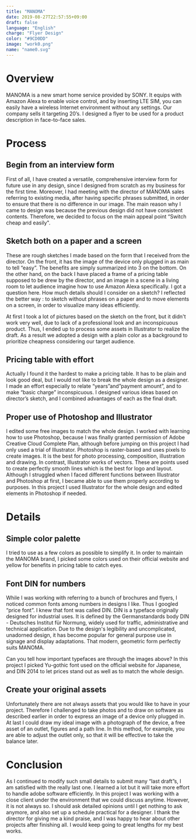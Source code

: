 ```yaml
---
title: "MANOMA"
date: 2019-08-27T22:57:55+09:00
draft: false
language: "English"
charge: "Flyer Design"
color: "#9CD0DD"
image: "work0.png"
name: "name0.svg"
---
```


# Overview

MANOMA is a new smart home service provided by SONY. It equips with Amazon Alexa to enable
voice control, and by inserting LTE SIM, you can easily have a wireless Internet environment without
any settings. Our company sells it targeting 20’s. I designed a flyer to be used for a product
description in face-to-face sales.

# Process

## Begin from an interview form
First of all, I have created a versatile, comprehensive interview form for future use in any design, since I
designed from scratch as my business for the first time. Moreover, I had meeting with the director of
MANOMA sales referring to existing media, after having specific phrases submitted, in order to ensure
that there is no difference in our image.
The main reason why I came to design was because the previous design did not have consistent
contents. Therefore, we decided to focus on the main appeal point “Switch cheap and easily".

## Sketch both on a paper and a screen
These are rough sketches I made based on the form that I received from the director.
On the front, it has the image of the device only plugged in as main to tell “easy”. The benefits are
simply summarized into 3 on the bottom. On the other hand, on the back I have placed a frame of a
pricing table supposed to be drew by the director, and an image in a scene in a living room to let
audience imagine how to use Amazon Alexa specifically.
I got a question here. How much details should I consider on a sketch? I reflected the better way : to
sketch without phrases on a paper and to move elements on a screen, in order to visualize many
ideas efficiently.

At first I took a lot of pictures based on the sketch on the front, but it didn't work very well, due to lack
of a professional look and an inconspicuous product. Thus, I ended up to process some assets in
Illustrator to realize the draft.
As a result we adopted a design with a plain color as a background to prioritize cheapness
considering our target audience.

## Pricing table with effort
Actually I found it the hardest to make a pricing table. It has to be plain and look good deal, but I
would not like to break the whole design as a designer. I made an effort especially to relate
“years”and”payment amount”, and to make “basic charge” inconspicuous.
I designed various ideas based on director’s sketch, and I combined advantages of each as the final
draft.

## Proper use of Photoshop and Illustrator
I edited some free images to match the whole design. I worked with learning how to use Photoshop,
because I was finally granted permission of Adobe Creative Cloud Complete Plan, although before
jumping on this project I had only used a trial of Illustrator.
Photoshop is raster-based and uses pixels to create images. It is the best for photo processing,
composition, illustration and drawing. In contrast, Illustrator works of vectors. These are points used
to create perfectly smooth lines which is the best for logo and layout.
Although I struggled when I faced different functions between Illustrator and Photoshop at first, I
became able to use them properly according to purposes. In this project I used Illustrator for the
whole design and edited elements in Photoshop if needed.

# Details

## Simple color palette

I tried to use as a few colors as possible to simplify it. In order to
maintain the MANOMA brand, I picked some colors used on their
official website and yellow for benefits in pricing table to catch eyes.

## Font DIN for numbers

While I was working with referring to a bunch of brochures and
flyers, I noticed common fonts among numbers in designs I like.
Thus I googled “price font”. I knew that font was called DIN.
DIN is a typeface originally designed for industrial uses. It is defined by the Germanstandards body DIN - Deutsches Institut für
Normung, widely used for traffic, administrative and technical
application. Due to the design's legibility and uncomplicated,
unadorned design, it has become popular for general purpose use
in signage and display
adaptations. That modern, geometric form perfectly suits
MANOMA.

Can you tell how important typefaces are through the images above?
In this project I picked Yu-gothic font used on the official website for Japanese, and DIN 2014 to let
prices stand out as well as to match the whole design.

## Create your original assets
Unfortunately there are not always assets that you would like to have in your project. Therefore I
challenged to take photos and to draw on software as described earlier in order to express an image
of a device only plugged in.
At last I could draw my ideal image with a photograph of the device, a free asset of an outlet, figures
and a path line. In this method, for example, you are able to adjust the outlet only, so that it will be
effective to take
the balance later.

# Conclusion
As I continued to modify such small details to submit many “last draft”s, I am satisfied with the really
last one. I learned a lot but it will take more effort to handle adobe software efficiently.
In this project I was working with a close client under the environment that we could discuss anytime.
However, it is not always so. I should ask detailed opinions until I get nothing to ask anymore, and
also set up a schedule practical for a designer.
I thank the director for giving me a kind praise, and I was happy to hear about other projects after
finishing all. I would keep going to great lengths for my best works.
